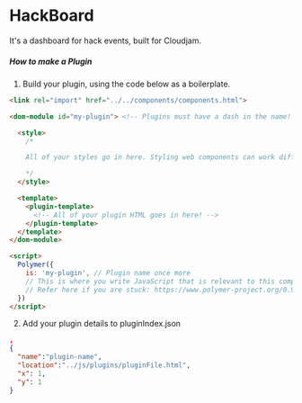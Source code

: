 # HackBoard
It's a dashboard for hack events, built for Cloudjam.

##### How to make a Plugin

1) Build your plugin, using the code below as a boilerplate.

``` html
<link rel="import" href="../../components/components.html">

<dom-module id="my-plugin"> <!-- Plugins must have a dash in the name! -->

  <style>
    /*

    All of your styles go in here. Styling web components can work differently to other styles, so refer to this guide if you run into a problem: https://www.polymer-project.org/0.9/docs/devguide/styling.html

    */
  </style>

  <template>
    <plugin-template>
      <!-- All of your plugin HTML goes in here! -->
    </plugin-template>
  </template>
</dom-module>

<script>
  Polymer({
    is: 'my-plugin', // Plugin name once more
    // This is where you write JavaScript that is relevant to this component.
    // Refer here if you are stuck: https://www.polymer-project.org/0.9/
  })
</script>
```
2) Add your plugin details to pluginIndex.json

``` json
,
{
  "name":"plugin-name",
  "location":"../js/plugins/pluginFile.html",
  "x": 1,
  "y": 1
}
```
